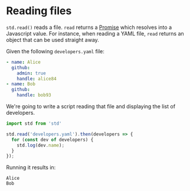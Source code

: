 # Reading files

`std.read()` reads a file. `read` returns a [Promise][promise] which resolves
into a Javascript value. For instance, when reading a YAML file, `read`
returns an object that can be used straight away.

Given the following `developers.yaml` file:

```yaml
- name: Alice
  github:
    admin: true
    handle: alice84
- name: Bob
  github:
    handle: bob93
```

We're going to write a script reading that file and displaying the list of
developers.

```js
import std from 'std'

std.read('developers.yaml').then(developers => {
  for (const dev of developers) {
    std.log(dev.name);
  }
});
```

Running it results in:

```console
Alice
Bob
```

[promise]: https://developer.mozilla.org/en-US/docs/Web/JavaScript/Reference/Global_Objects/Promise
[service]: https://kubernetes.io/docs/concepts/services-networking/service/

